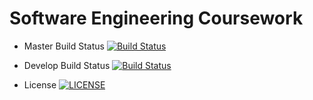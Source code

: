# Software Engineering Coursework

- Master Build Status [![Build Status](https://travis-ci.org/NadesOnGit/Coursework.svg?branch=master)](https://travis-ci.org/NadesOnGit/Coursework)
- Develop Build Status [![Build Status](https://travis-ci.org/NadesOnGit/Coursework.svg?branch=develop)](https://travis-ci.org/NadesOnGit/Coursework)

- License [![LICENSE](https://img.shields.io/github/license/NadesOnGit/Coursework.svg?style=flat-square)](https://github.com/NadesOnGit/sem/blob/master/LICENSE)
